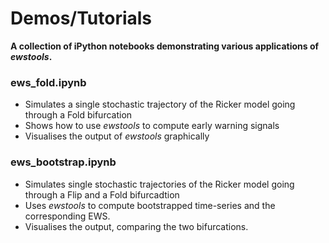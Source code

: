 # Demos/Tutorials
**A collection of iPython notebooks demonstrating various applications of *ewstools*.**

### ews_fold.ipynb
- Simulates a single stochastic trajectory of the Ricker model going through a Fold bifurcation
- Shows how to use *ewstools* to compute early warning signals
- Visualises the output of *ewstools* graphically


### ews_bootstrap.ipynb
- Simulates single stochastic trajectories of the Ricker model going through a Flip and a Fold bifurcadtion
- Uses *ewstools* to compute bootstrapped time-series and the corresponding EWS.
- Visualises the output, comparing the two bifurcations.


